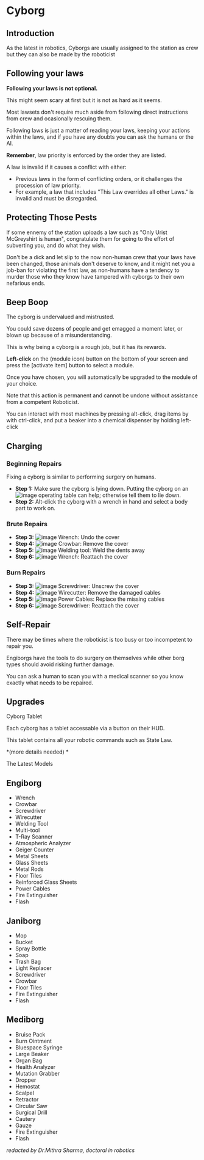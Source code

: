 # Cyborg
## Introduction

As the latest in robotics, Cyborgs are usually assigned to the station as crew but they can also be made by the roboticist

## Following your laws

**Following your laws is not optional.**

This might seem scary at first but it is not as hard as it seems. 

Most lawsets don't require much aside from following direct instructions from crew and ocasionally rescuing them.

Following laws is just a matter of reading your laws, keeping your actions within the laws, and if you have any doubts you can ask the humans or the AI.

**Remember**, law priority is enforced by the order they are listed. 

A law is invalid if it causes a conflict with either: 

* Previous laws in the form of conflicting orders, or it challenges the procession of law priority. 
* For example, a law that includes "This Law overrides all other Laws." is invalid and must be disregarded.

## Protecting Those Pests

If some ennemy of the station uploads a law such as "Only Urist McGreyshirt is human", congratulate them for going to the effort of subverting you, and do what they wish. 

Don't be a dick and let slip to the now non-human crew that your laws have been changed, those animals don't deserve to know, and it might net you a job-ban for violating the first law, as non-humans have a tendency to murder those who they know have tampered with cyborgs to their own nefarious ends.

## Beep Boop

The cyborg is undervalued and mistrusted. 

You could save dozens of people and get emagged a moment later, or blown up because of a misunderstanding. 

This is why being a cyborg is a rough job, but it has its rewards. 

**Left-click** on the (module icon) button on the bottom of your screen and press the [activate item] button to select a module.

Once you have chosen, you will automatically be upgraded to the module of your choice. 

Note that this action is permanent and cannot be undone without assistance from a competent Roboticist. 

You can interact with most machines by pressing alt-click, drag items by with ctrl-click, and put a beaker into a chemical dispenser by holding left-click


## Charging
### Beginning Repairs

Fixing a cyborg is similar to performing surgery on humans. 

* **Step 1:** Make sure the cyborg is lying down. Putting the cyborg on an ![image](/img/construction/machines/bed.png) operating table can help; otherwise tell them to lie down.
* **Step 2:** Alt-click the cyborg with a wrench in hand and select a body part to work on.

### Brute Repairs

* **Step 3:** ![image](/img/construction/tools/wrench.png) Wrench: Undo the cover
* **Step 4:** ![image](/img/construction/tools/crowbar.png) Crowbar: Remove the cover
* **Step 5:** ![image](/img/construction/tools/welder.png) Welding tool: Weld the dents away
* **Step 6:** ![image](/img/construction/tools/wrench.png) Wrench: Reattach the cover

### Burn Repairs

* **Step 3:** ![image](/img/construction/tools/wrench.png) Screwdriver: Unscrew the cover
* **Step 4:** ![image](/img/construction/tools/wirecutter.png) Wirecutter: Remove the damaged cables
* **Step 5:** ![image](/img/construction/machines/coil.png) Power Cables: Replace the missing cables
* **Step 6:** ![image](/img/construction/machines/screwdriver.png) Screwdriver: Reattach the cover

## Self-Repair

There may be times where the roboticist is too busy or too incompetent to repair you. 

Engiborgs have the tools to do surgery on themselves while other borg types should avoid risking further damage. 

You can ask a human to scan you with a medical scanner so you know exactly what needs to be repaired.

## Upgrades

Cyborg Tablet

Each cyborg has a tablet accessable via a button on their HUD. 

This tablet contains all your robotic commands such as State Law. 

*(more details needed) *

The Latest Models

## Engiborg
* Wrench
* Crowbar
* Screwdriver
* Wirecutter
* Welding Tool
* Multi-tool
* T-Ray Scanner
* Atmospheric Analyzer
* Geiger Counter
* Metal Sheets
* Glass Sheets
* Metal Rods
* Floor Tiles
* Reinforced Glass Sheets
* Power Cables
* Fire Extinguisher
* Flash

## Janiborg
* Mop
* Bucket
* Spray Bottle
* Soap
* Trash Bag
* Light Replacer
* Screwdriver
* Crowbar
* Floor Tiles
* Fire Extinguisher
* Flash

## Mediborg
* Bruise Pack
* Burn Ointment
* Bluespace Syringe
* Large Beaker
* Organ Bag
* Health Analyzer
* Mutation Grabber
* Dropper
* Hemostat
* Scalpel
* Retractor
* Circular Saw
* Surgical Drill
* Cautery
* Gauze
* Fire Extinguisher
* Flash

*redacted by Dr.Mithra Sharma, doctoral in robotics*
